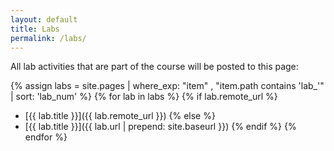 ```yaml
---
layout: default
title: Labs
permalink: /labs/
---
```


All lab activities that are part of the course will be posted to this page:

{% assign labs = site.pages | where_exp: "item" , "item.path contains 'lab_'" | sort: 'lab_num' %}
{% for lab in labs %}
{% if lab.remote_url %}
- [{{ lab.title }}]({{ lab.remote_url }})
{% else %}
- [{{ lab.title }}]({{ lab.url | prepend: site.baseurl }})
{% endif %}
{% endfor %}